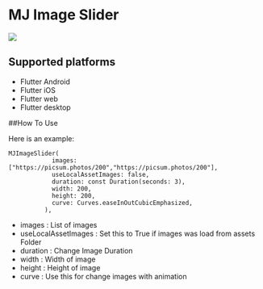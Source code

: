 

# MJ Image Slider

![](https://github.com/miladjalalli/MJ-Image-Slider/blob/master/images/example.gif?raw=true)

## Supported platforms

* Flutter Android
* Flutter iOS
* Flutter web
* Flutter desktop

##How To Use


Here is an example:

    MJImageSlider(
                images: ["https://picsum.photos/200","https://picsum.photos/200"], 
                useLocalAssetImages: false, 
                duration: const Duration(seconds: 3), 
                width: 200, 
                height: 200,
                curve: Curves.easeInOutCubicEmphasized,
              ),

* images : List of images
* useLocalAssetImages : Set  this to True if images was load from assets Folder
* duration : Change Image Duration
* width : Width of image
* height : Height of image
* curve :  Use this for change images with animation